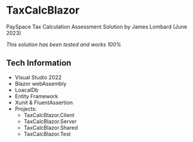 # TaxCalcBlazor
PaySpace Tax Calculation Assessment Solution
by James Lombard (June 2023)

*This solution has been tested and works 100%*
## Tech Information
- Visual Studio 2022
- Blazor webAssembly
- LoacalDb
- Entity Framework
- Xunit & FluentAssertion
- Projects:
  - TaxCalcBlazor.Client
  -  TaxCalcBlazor.Server
  - TaxCalcBlazor.Shared
  - TaxCalcBlazor.Test
